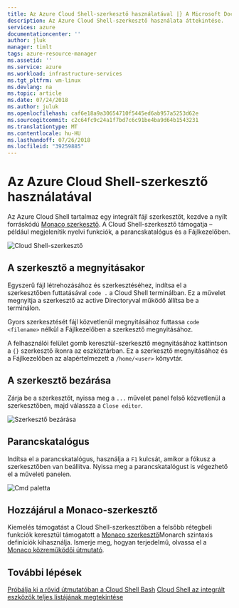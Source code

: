 ```yaml
---
title: Az Azure Cloud Shell-szerkesztő használatával |} A Microsoft Docs
description: Az Azure Cloud Shell-szerkesztő használata áttekintése.
services: azure
documentationcenter: ''
author: jluk
manager: timlt
tags: azure-resource-manager
ms.assetid: ''
ms.service: azure
ms.workload: infrastructure-services
ms.tgt_pltfrm: vm-linux
ms.devlang: na
ms.topic: article
ms.date: 07/24/2018
ms.author: juluk
ms.openlocfilehash: caf6e18a9a30654710f5445ed6ab957a5253d62e
ms.sourcegitcommit: c2c64fc9c24a1f7bd7c6c91be4ba9d64b1543231
ms.translationtype: MT
ms.contentlocale: hu-HU
ms.lasthandoff: 07/26/2018
ms.locfileid: "39259885"
---
```

# <a name="using-the-azure-cloud-shell-editor"></a>Az Azure Cloud Shell-szerkesztő használatával

Az Azure Cloud Shell tartalmaz egy integrált fájl szerkesztőt, kezdve a nyílt forráskódú [Monaco szerkesztő](https://github.com/Microsoft/monaco-editor). A Cloud Shell-szerkesztő támogatja – például megjelenítik nyelvi funkciók, a parancskatalógus és a Fájlkezelőben.

![Cloud Shell-szerkesztő](media/using-cloud-shell-editor/open-editor.png)

## <a name="opening-the-editor"></a>A szerkesztő a megnyitásakor

Egyszerű fájl létrehozásához és szerkesztéséhez, indítsa el a szerkesztőben futtatásával `code .` a Cloud Shell terminálban. Ez a művelet megnyitja a szerkesztő az active Directoryval működő állítsa be a terminálon.

Gyors szerkesztését fájl közvetlenül megnyitásához futtassa `code <filename>` nélkül a Fájlkezelőben a szerkesztő megnyitásához.

A felhasználói felület gomb keresztül-szerkesztő megnyitásához kattintson a `{}` szerkesztő ikonra az eszköztárban. Ez a szerkesztő megnyitásához és a Fájlkezelőben az alapértelmezett a `/home/<user>` könyvtár.

## <a name="closing-the-editor"></a>A szerkesztő bezárása

Zárja be a szerkesztőt, nyissa meg a `...` művelet panel felső közvetlenül a szerkesztőben, majd válassza a `Close editor`.

![Szerkesztő bezárása](media/using-cloud-shell-editor/close-editor.png)

## <a name="command-palette"></a>Parancskatalógus

Indítsa el a parancskatalógus, használja a `F1` kulcsát, amikor a fókusz a szerkesztőben van beállítva. Nyissa meg a parancskatalógust is végezhető el a műveleti panelen.

![Cmd paletta](media/using-cloud-shell-editor/cmd-palette.png)

## <a name="contributing-to-the-monaco-editor"></a>Hozzájárul a Monaco-szerkesztő

Kiemelés támogatást a Cloud Shell-szerkesztőben a felsőbb rétegbeli funkciók keresztül támogatott a [Monaco szerkesztő](https://github.com/Microsoft/monaco-editor)Monarch szintaxis definíciók kihasználja. Ismerje meg, hogyan terjedelmű, olvassa el a [Monaco közreműködői útmutató](https://github.com/Microsoft/monaco-editor/blob/master/CONTRIBUTING.md).

## <a name="next-steps"></a>További lépések
[Próbálja ki a rövid útmutatóban a Cloud Shell Bash](quickstart.md)
[Cloud Shell az integrált eszközök teljes listájának megtekintése](features.md)